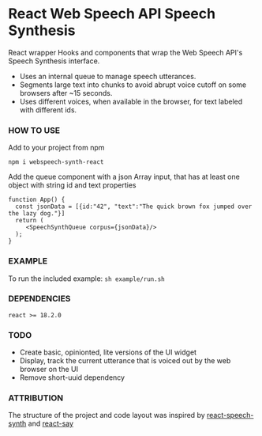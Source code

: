 # React Web Speech API Speech Synthesis

React wrapper Hooks and components that wrap the Web Speech API's Speech Synthesis interface.

- Uses an internal queue to manage speech utterances.
- Segments large text into chunks to avoid abrupt voice cutoff on some browsers after ~15 seconds.
- Uses different voices, when available in the browser, for text labeled with different ids.

### HOW TO USE

Add to your project from npm

`npm i webspeech-synth-react`

Add the queue component with a json Array input, that has at least one object with string id and text properties

```
function App() {
  const jsonData = [{id:"42", "text":"The quick brown fox jumped over the lazy dog."}]
  return (
     <SpeechSynthQueue corpus={jsonData}/>
  );
}

```

### EXAMPLE

To run the included example:
`sh example/run.sh`

### DEPENDENCIES

`react >= 18.2.0`

### TODO

- Create basic, opinionted, lite versions of the UI widget
- Display, track the current utterance that is voiced out by the web browser on the UI
- Remove short-uuid dependency

### ATTRIBUTION

The structure of the project and code layout was inspired by [react-speech-synth](https://github.com/dblodorn/react-speech-synth) and [react-say](https://github.com/compulim/react-say)
